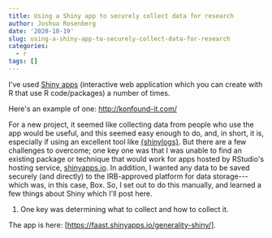```yaml
---
title: Using a Shiny app to securely collect data for research
author: Joshua Rosenberg
date: '2020-10-19'
slug: using-a-shiny-app-to-securely-collect-data-for-research
categories:
  - r
tags: []
---
```


I've used [Shiny apps](https://www.shinyapps.io/) (interactive web application which you can create with R that use R code/packages) a number of times.

Here's an example of one: http://konfound-it.com/

For a new project, it seemed like collecting data from people who use the app would be useful, and this seemed easy enough to do, and, in short, it is, especially if using an excellent tool like [{shinylogs}](https://github.com/dreamRs/shinylogs/issues). But there are a few challenges to overcome; one key one was that I was unable to find an existing package or technique that would work for apps hosted by RStudio's hosting service, [shinyapps.io](https://www.shinyapps.io/). In addition, I wanted any data to be saved securely (and directly) to the IRB-approved platform for data storage---which was, in this case, Box. So, I set out to do this manually, and learned a few things about Shiny which I'll post here. 

1. One key was determining what to collect and how to collect it. 

The app is here: [https://faast.shinyapps.io/generality-shiny/]. 